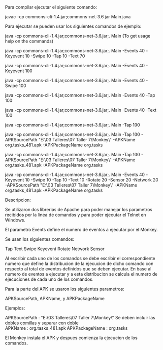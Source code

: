 Para compilar ejecutar el siguiente comando:

javac -cp commons-cli-1.4.jar;commons-net-3.6.jar Main.java

Para ejecutar se pueden usar los siguientes comandos de ejemplo:

java -cp commons-cli-1.4.jar;commons-net-3.6.jar;. Main (To get usage help on the commands)

java -cp commons-cli-1.4.jar;commons-net-3.6.jar;. Main -Events 40 -Keyevent 10 -Swipe 10 -Tap 10 -Text 70

java -cp commons-cli-1.4.jar;commons-net-3.6.jar;. Main -Events 40 -Keyevent 100

java -cp commons-cli-1.4.jar;commons-net-3.6.jar;. Main -Events 40 -Swipe 100

java -cp commons-cli-1.4.jar;commons-net-3.6.jar;. Main -Events 40 -Tap 100

java -cp commons-cli-1.4.jar;commons-net-3.6.jar;. Main -Events 40 -Text 100

java -cp commons-cli-1.4.jar;commons-net-3.6.jar;. Main -Tap 100

java -cp commons-cli-1.4.jar;commons-net-3.6.jar;. Main -Tap 100 -APKSourcePath "E:\\03 Talleres\\07 Taller 7\\Monkey\\" -APKName org.tasks_481.apk -APKPackageName org.tasks

java -cp commons-cli-1.4.jar;commons-net-3.6.jar;. Main -Tap 100 -APKSourcePath "E:\\03 Talleres\\07 Taller 7\\Monkey\\" -APKName org.tasks_481.apk -APKPackageName org.tasks

java -cp commons-cli-1.4.jar;commons-net-3.6.jar;. Main -Events 40 -Keyevent 10 -Swipe 10 -Tap 10 -Text 10 -Rotate 20 -Sensor 20 -Network 20 -APKSourcePath "E:\\03 Talleres\\07 Taller 7\\Monkey\\" -APKName org.tasks_481.apk -APKPackageName org.tasks

Descripcion:

Se utilizaron dos librerias de Apache para poder manejar los parametros recibidos por la linea de comandos y para poder ejecutar el Telnet en Windows.

El parametro Events define el numero de eventos a ejecutar por el Monkey.

Se usan los siguientes comandos:

Tap
Text
Swipe
Keyevent
Rotate
Network
Sensor

Al escribir cada uno de los comandos se debe escribir el correspondiente numero que define la distribucion de la ejecucion de dicho comando con respecto al total de eventos definidos que se deben ejecutar. En base al numero de eventos a ejecutar y a esta distribucion se calcula el numero de ejecuciones de cada uno de los comandos.

Para la parte del APK se usaron los siguientes parametros:

APKSourcePath, APKName, y APKPackageName

Ejemplos:

APKSourcePath    : "E:\\03 Talleres\\07 Taller 7\\Monkey\\"  Se deben incluir las dobles comillas y separar con doble \
APKName          : org.tasks_481.apk
APKPackageName   : org.tasks

El Monkey instala el APK y despues comienza la ejecucion de los comandos.
